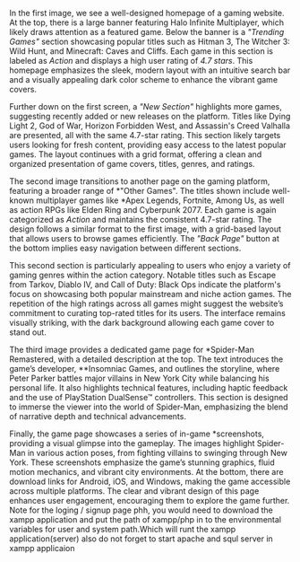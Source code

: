 In the first image, we see a well-designed homepage of a gaming website. At the top, there is a large banner featuring Halo Infinite Multiplayer, which likely draws attention as a featured game. Below the banner is a *"Trending Games"* section showcasing popular titles such as Hitman 3, The Witcher 3: Wild Hunt, and Minecraft: Caves and Cliffs. Each game in this section is labeled as *Action* and displays a high user rating of *4.7 stars*. This homepage emphasizes the sleek, modern layout with an intuitive search bar and a visually appealing dark color scheme to enhance the vibrant game covers.

Further down on the first screen, a *"New Section"* highlights more games, suggesting recently added or new releases on the platform. Titles like Dying Light 2, God of War, Horizon Forbidden West, and Assassin's Creed Valhalla are presented, all with the same 4.7-star rating. This section likely targets users looking for fresh content, providing easy access to the latest popular games. The layout continues with a grid format, offering a clean and organized presentation of game covers, titles, genres, and ratings.

The second image transitions to another page on the gaming platform, featuring a broader range of *"Other Games". The titles shown include well-known multiplayer games like *Apex Legends, Fortnite, Among Us, as well as action RPGs like Elden Ring and Cyberpunk 2077. Each game is again categorized as *Action* and maintains the consistent 4.7-star rating. The design follows a similar format to the first image, with a grid-based layout that allows users to browse games efficiently. The *"Back Page"* button at the bottom implies easy navigation between different sections.

This second section is particularly appealing to users who enjoy a variety of gaming genres within the action category. Notable titles such as Escape from Tarkov, Diablo IV, and Call of Duty: Black Ops indicate the platform's focus on showcasing both popular mainstream and niche action games. The repetition of the high ratings across all games might suggest the website’s commitment to curating top-rated titles for its users. The interface remains visually striking, with the dark background allowing each game cover to stand out.

The third image provides a dedicated game page for *Spider-Man Remastered, with a detailed description at the top. The text introduces the game’s developer, **Insomniac Games, and outlines the storyline, where Peter Parker battles major villains in New York City while balancing his personal life. It also highlights technical features, including haptic feedback and the use of PlayStation DualSense™ controllers. This section is designed to immerse the viewer into the world of Spider-Man, emphasizing the blend of narrative depth and technical advancements.

Finally, the game page showcases a series of in-game *screenshots, providing a visual glimpse into the gameplay. The images highlight Spider-Man in various action poses, from fighting villains to swinging through New York. These screenshots emphasize the game’s stunning graphics, fluid motion mechanics, and vibrant city environments. At the bottom, there are download links for Android, iOS, and Windows, making the game accessible across multiple platforms. The clear and vibrant design of this page enhances user engagement, encouraging them to explore the game further.
Note for the loging / signup page phh, you would need to download the xampp application and put the path of xampp/php in to the environmental variables for user and system path.Which will runt the xampp application(server) also do not forget to start apache and squl server in xampp applicaion
